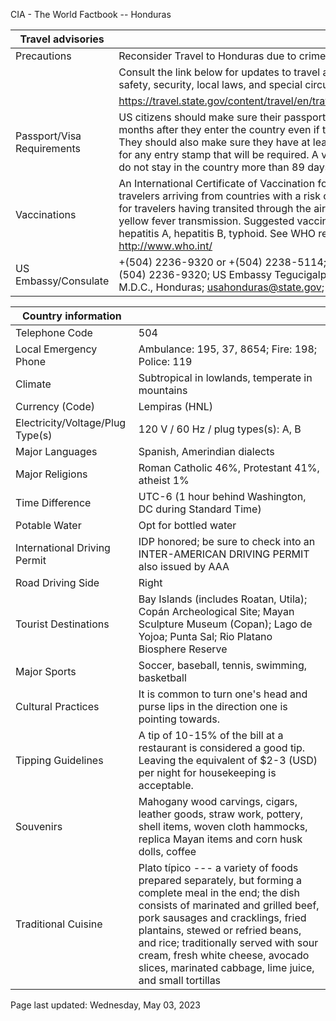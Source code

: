 CIA - The World Factbook -- Honduras

| Travel advisories | |
| --- | --- |
| Precautions | Reconsider Travel to Honduras due to crime. Some areas have increased risk. |
| | Consult the link below for updates to travel advisories and statements on safety, security, local laws, and special circumstances in this country. |
| | <https://travel.state.gov/content/travel/en/traveladvisories/traveladvisories.html> |
| Passport/Visa Requirements | US citizens should make sure their passport will not expire for at least 6 months after they enter the country even if they do not intend to stay that long. They should also make sure they have at least 1 blank page in their passport for any entry stamp that will be required. A visa is not required as long as you do not stay in the country more than 89 days. |
| Vaccinations | An International Certificate of Vaccination for yellow fever is required for travelers arriving from countries with a risk of yellow fever transmission and for travelers having transited through the airport of a country with risk of yellow fever transmission. Suggested vaccinations: measles, rubella, rabies, hepatitis A, hepatitis B, typhoid. See WHO recommendations.  <http://www.who.int/> |
| US Embassy/Consulate | +(504) 2236-9320 or +(504) 2238-5114; EMER: +(504) 2238-5114 or +(504) 2236-9320; US Embassy Tegucigalpa, Avenida La Paz, Tegucigalpa M.D.C., Honduras; usahonduras@state.gov; https://hn.usembassy.gov/ |

| Country information |  |
| --- | --- |
| Telephone Code | 504 |
| Local Emergency Phone | Ambulance: 195, 37, 8654; Fire: 198; Police: 119 |
| Climate | Subtropical in lowlands, temperate in mountains |
| Currency (Code) | Lempiras (HNL) |
| Electricity/Voltage/Plug Type(s) | 120 V / 60 Hz / plug types(s): A, B |
| Major Languages | Spanish, Amerindian dialects |
| Major Religions | Roman Catholic 46%, Protestant 41%, atheist 1% |
| Time Difference | UTC-6 (1 hour behind Washington, DC during Standard Time) |
| Potable Water | Opt for bottled water |
| International Driving Permit | IDP honored; be sure to check into an INTER-AMERICAN DRIVING PERMIT also issued by AAA |
| Road Driving Side | Right |
| Tourist Destinations | Bay Islands (includes Roatan, Utila); Copán Archeological Site; Mayan Sculpture Museum (Copan); Lago de Yojoa; Punta Sal; Rio Platano Biosphere Reserve |
| Major Sports | Soccer, baseball, tennis, swimming, basketball |
| Cultural Practices | It is common to turn one's head and purse lips in the direction one is pointing towards. |
| Tipping Guidelines | A tip of 10-15% of the bill at a restaurant is considered a good tip. Leaving the equivalent of $2-3 (USD) per night for housekeeping is acceptable. |
| Souvenirs | Mahogany wood carvings, cigars, leather goods, straw work, pottery, shell items, woven cloth hammocks, replica Mayan items and corn husk dolls, coffee |
| Traditional Cuisine | Plato típico --- a variety of foods prepared separately, but forming a complete meal in the end; the dish consists of marinated and grilled beef, pork sausages and cracklings, fried plantains, stewed or refried beans, and rice; traditionally served with sour cream, fresh white cheese, avocado slices, marinated cabbage, lime juice, and small tortillas |

Page last updated: Wednesday, May 03, 2023
